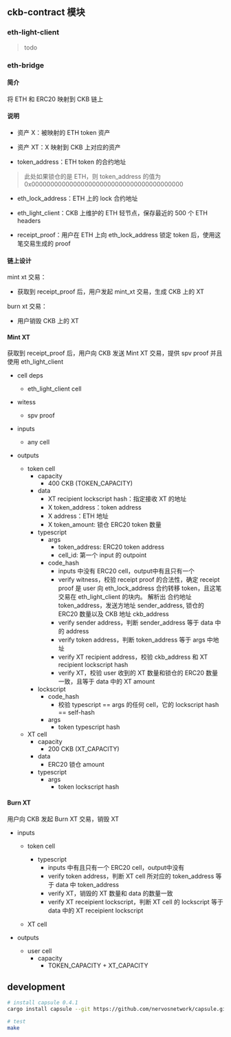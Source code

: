## ckb-contract 模块

### eth-light-client
> todo

### eth-bridge

#### 简介

将 ETH 和 ERC20 映射到 CKB 链上

#### 说明

- 资产 X：被映射的 ETH token 资产

- 资产 XT：X 映射到 CKB 上对应的资产

- token_address：ETH token 的合约地址
> 此处如果锁仓的是 ETH，则 token_address 的值为 0x0000000000000000000000000000000000000000

- eth_lock_address：ETH 上的 lock 合约地址

- eth_light_client：CKB 上维护的 ETH 轻节点，保存最近的 500 个 ETH headers

- receipt_proof：用户在 ETH 上向 eth_lock_address 锁定 token 后，使用这笔交易生成的 proof

#### 链上设计

mint xt 交易：

- 获取到 receipt_proof 后，用户发起 mint_xt 交易，生成 CKB 上的 XT

burn xt 交易：

- 用户销毁 CKB 上的 XT

#### Mint XT

获取到 receipt_proof 后，用户向 CKB 发送 Mint XT 交易，提供 spv proof 并且使用 eth_light_client

- cell deps

  - eth_light_client cell

- witess
   
  - spv proof
  
- inputs

  - any cell 

- outputs

  - token cell
    - capacity
        - 400 CKB (TOKEN_CAPACITY)
    - data
        - XT recipient lockscript hash：指定接收 XT 的地址
        - X token_address：token address
        - X address：ETH 地址
        - X token_amount: 锁仓 ERC20 token 数量
    - typescript
        - args 
            - token_address: ERC20 token address
            - cell_id: 第一个 input 的 outpoint
        - code_hash
            - inputs 中没有 ERC20 cell，output中有且只有一个
            - verify witness，校验 receipt proof 的合法性，确定 receipt proof 是 user 向 eth_lock_address 合约转移 token，且这笔交易在 eth_light_client 的块内。 
              解析出 合约地址 token_address，发送方地址 sender_address, 锁仓的 ERC20 数量以及 CKB 地址 ckb_address
            - verify sender address，判断 sender_address 等于 data 中的 address
            - verify token address，判断 token_address 等于 args 中地址
            - verify XT recipient address，校验 ckb_address 和 XT recipient lockscript hash
            - verify XT，校验 user 收到的 XT 数量和锁仓的 ERC20 数量一致，且等于 data 中的 XT amount
    - lockscript
        - code_hash
            - 校验 typescript == args 的任何 cell，它的 lockscript hash == self-hash
        - args 
            - token typescript hash      
  - XT cell
    - capacity
        - 200 CKB (XT_CAPACITY) 
    - data
        - ERC20 锁仓 amount
    - typescript
        - args
            - token lockscript hash

#### Burn XT

用户向 CKB 发起 Burn XT 交易，销毁 XT

- inputs

  - token cell
      - typescript
          - inputs 中有且只有一个 ERC20 cell，output中没有
          - verify token address，判断 XT cell 所对应的 token_address 等于 data 中 token_address
          - verify XT，销毁的 XT 数量和 data 的数量一致
          - verify XT receipient lockscript，判断 XT cell 的 lockscript 等于 data 中的 XT receipient lockscript
             
  - XT cell
 
- outputs
  
  - user cell
      - capacity
           - TOKEN_CAPACITY + XT_CAPACITY


## development

```bash
# install capsule 0.4.1
cargo install capsule --git https://github.com/nervosnetwork/capsule.git --tag 0.4.1

# test
make
```


